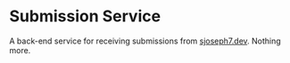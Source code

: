 # Submission Service

A back-end service for receiving submissions from [sjoseph7.dev](https://sjoseph7.dev). Nothing more.
